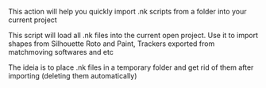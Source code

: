 This action will help you quickly import .nk scripts from a folder into your current project

This script will load all .nk files into the current open project.
Use it to import shapes from Silhouette Roto and Paint, Trackers exported from matchmoving softwares and etc

The ideia is to place .nk files in a temporary folder and get rid of them after importing (deleting them automatically)
